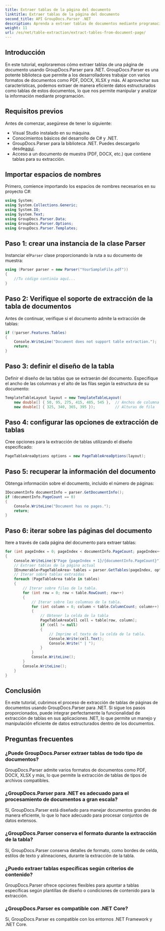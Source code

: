 ```yaml
---
title: Extraer tablas de la página del documento
linktitle: Extraer tablas de la página del documento
second_title: API GroupDocs.Parser .NET
description: Aprenda a extraer tablas de documentos mediante programación utilizando GroupDocs.Parser para .NET. Este completo tutorial proporciona orientación paso a paso.
weight: 11
url: /es/net/table-extraction/extract-tables-from-document-page/
---
```

## Introducción
En este tutorial, exploraremos cómo extraer tablas de una página de documento usando GroupDocs.Parser para .NET. GroupDocs.Parser es una potente biblioteca que permite a los desarrolladores trabajar con varios formatos de documentos como PDF, DOCX, XLSX y más. Al aprovechar sus características, podemos extraer de manera eficiente datos estructurados como tablas de estos documentos, lo que nos permite manipular y analizar la información mediante programación.
## Requisitos previos
Antes de comenzar, asegúrese de tener lo siguiente:
- Visual Studio instalado en su máquina.
- Conocimientos básicos del desarrollo de C# y .NET.
-  GroupDocs.Parser para la biblioteca .NET. Puedes descargarlo desde[aquí](https://releases.groupdocs.com/parser/net/).
- Acceso a un documento de muestra (PDF, DOCX, etc.) que contiene tablas para su extracción.

## Importar espacios de nombres
Primero, comience importando los espacios de nombres necesarios en su proyecto C#:
```csharp
using System;
using System.Collections.Generic;
using System.IO;
using System.Text;
using GroupDocs.Parser.Data;
using GroupDocs.Parser.Options;
using GroupDocs.Parser.Templates;
```
## Paso 1: crear una instancia de la clase Parser
 Instanciar el`Parser` clase proporcionando la ruta a su documento de muestra:
```csharp
using (Parser parser = new Parser("YourSampleFile.pdf"))
{
    //Tu código continúa aquí...
}
```
## Paso 2: Verifique el soporte de extracción de la tabla de documentos
Antes de continuar, verifique si el documento admite la extracción de tablas:
```csharp
if (!parser.Features.Tables)
{
    Console.WriteLine("Document does not support table extraction.");
    return;
}
```
## Paso 3: definir el diseño de la tabla
Definir el diseño de las tablas que se extraerán del documento. Especifique el ancho de las columnas y el alto de las filas según la estructura de su documento:
```csharp
TemplateTableLayout layout = new TemplateTableLayout(
    new double[] { 50, 95, 275, 415, 485, 545 },  // Anchos de columna
    new double[] { 325, 340, 365, 395 });         // Alturas de fila
```
## Paso 4: configurar las opciones de extracción de tablas
Cree opciones para la extracción de tablas utilizando el diseño especificado:
```csharp
PageTableAreaOptions options = new PageTableAreaOptions(layout);
```
## Paso 5: recuperar la información del documento
Obtenga información sobre el documento, incluido el número de páginas:
```csharp
IDocumentInfo documentInfo = parser.GetDocumentInfo();
if (documentInfo.PageCount == 0)
{
    Console.WriteLine("Document has no pages.");
    return;
}
```
## Paso 6: iterar sobre las páginas del documento
Itere a través de cada página del documento para extraer tablas:
```csharp
for (int pageIndex = 0; pageIndex < documentInfo.PageCount; pageIndex++)
{
    Console.WriteLine($"Page {pageIndex + 1}/{documentInfo.PageCount}");
    // Extraer tablas de la página actual
    IEnumerable<PageTableArea> tables = parser.GetTables(pageIndex, options);
    // Iterar sobre tablas extraídas
    foreach (PageTableArea table in tables)
    {
        // Iterar sobre filas de la tabla.
        for (int row = 0; row < table.RowCount; row++)
        {
            // Iterar sobre las columnas de la tabla.
            for (int column = 0; column < table.ColumnCount; column++)
            {
                // Obtener la celda de la tabla
                PageTableAreaCell cell = table[row, column];
                if (cell != null)
                {
                    // Imprime el texto de la celda de la tabla.
                    Console.Write(cell.Text);
                    Console.Write(" | ");
                }
            }
            Console.WriteLine();
        }
        Console.WriteLine();
    }
}
```

## Conclusión
En este tutorial, cubrimos el proceso de extracción de tablas de páginas de documentos usando GroupDocs.Parser para .NET. Si sigue los pasos proporcionados, puede integrar perfectamente la funcionalidad de extracción de tablas en sus aplicaciones .NET, lo que permite un manejo y manipulación eficiente de datos estructurados dentro de los documentos.

## Preguntas frecuentes
### ¿Puede GroupDocs.Parser extraer tablas de todo tipo de documentos?
GroupDocs.Parser admite varios formatos de documentos como PDF, DOCX, XLSX y más, lo que permite la extracción de tablas de tipos de archivos compatibles.
### ¿GroupDocs.Parser para .NET es adecuado para el procesamiento de documentos a gran escala?
Sí, GroupDocs.Parser está diseñado para manejar documentos grandes de manera eficiente, lo que lo hace adecuado para procesar conjuntos de datos extensos.
### ¿GroupDocs.Parser conserva el formato durante la extracción de la tabla?
Sí, GroupDocs.Parser conserva detalles de formato, como bordes de celda, estilos de texto y alineaciones, durante la extracción de la tabla.
### ¿Puedo extraer tablas específicas según criterios de contenido?
GroupDocs.Parser ofrece opciones flexibles para apuntar a tablas específicas según plantillas de diseño o condiciones de contenido para la extracción.
### ¿GroupDocs.Parser es compatible con .NET Core?
Sí, GroupDocs.Parser es compatible con los entornos .NET Framework y .NET Core.